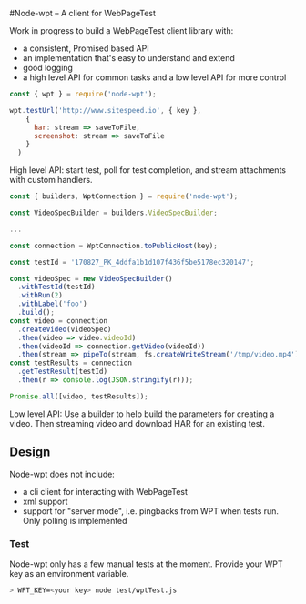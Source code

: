 #Node-wpt – A client for WebPageTest

Work in progress to build a WebPageTest client library with:
- a consistent, Promised based API
- an implementation that's easy to understand and extend
- good logging
- a high level API for common tasks and a low level API for more control

```js
const { wpt } = require('node-wpt');

wpt.testUrl('http://www.sitespeed.io', { key },
    {
      har: stream => saveToFile,
      screenshot: stream => saveToFile
    }
  )
```
High level API: start test, poll for test completion, and stream attachments with custom handlers.

```js
const { builders, WptConnection } = require('node-wpt');

const VideoSpecBuilder = builders.VideoSpecBuilder;

...

const connection = WptConnection.toPublicHost(key);

const testId = '170827_PK_4ddfa1b1d107f436f5be5178ec320147';

const videoSpec = new VideoSpecBuilder()
  .withTestId(testId)
  .withRun(2)
  .withLabel('foo')
  .build();
const video = connection
  .createVideo(videoSpec)
  .then(video => video.videoId)
  .then(videoId => connection.getVideo(videoId))
  .then(stream => pipeTo(stream, fs.createWriteStream('/tmp/video.mp4')));
const testResults = connection
  .getTestResult(testId)
  .then(r => console.log(JSON.stringify(r)));

Promise.all([video, testResults]);

```
Low level API: Use a builder to help build the parameters for creating a video. Then streaming video and download HAR for an existing test.


## Design
Node-wpt does not include:
- a cli client for interacting with WebPageTest
- xml support
- support for "server mode", i.e. pingbacks from WPT when tests run. Only polling is implemented

### Test
Node-wpt only has a few manual tests at the moment. Provide your WPT key as an environment variable.

```sh
> WPT_KEY=<your key> node test/wptTest.js
```
